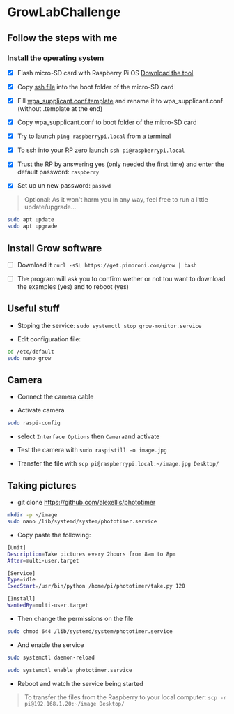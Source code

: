 # GrowLabChallenge

## Follow the steps with me

### Install the operating system

* [X] Flash micro-SD card with Raspberry Pi OS [Download the tool](https://www.raspberrypi.org/downloads)

* [X] Copy [ssh file](./config/ssh) into the boot folder of the micro-SD card

* [X] Fill [wpa_supplicant.conf.template](config/wpa_supplicant.conf.template) and rename it to wpa_supplicant.conf (without .template at the end)

* [X] Copy wpa_supplicant.conf to boot folder of the micro-SD card
* [X] Try to launch `ping raspberrypi.local` from a terminal

* [X] To ssh into your RP zero launch `ssh pi@raspberrypi.local`

* [X] Trust the RP by answering yes (only needed the first time) and enter the default password: `raspberry`

* [X] Set up un new password: `passwd`

>Optional:
As it won't harm you in any way, feel free to run a little update/upgrade...

```sh
sudo apt update
sudo apt upgrade
```

## Install Grow software

* [ ] Download it `curl -sSL https://get.pimoroni.com/grow | bash`

* [ ] The program will ask you to confirm wether or not tou want to download the examples (yes) and to reboot (yes)

## Useful stuff

* Stoping the service: `sudo systemctl stop grow-monitor.service`

* Edit configuration file:

```sh
cd /etc/default
sudo nano grow
```

## Camera

* Connect the camera cable

* Activate camera

```bash
sudo raspi-config
```
  *  select `Interface Options` then `Camera`and activate


* Test the camera with `sudo raspistill -o image.jpg`

* Transfer the file with `scp pi@raspberrypi.local:~/image.jpg Desktop/`

## Taking pictures

* git clone https://github.com/alexellis/phototimer

```sh
mkdir -p ~/image
sudo nano /lib/systemd/system/phototimer.service
```

* Copy paste the following:

```sh
[Unit]
Description=Take pictures every 2hours from 8am to 8pm
After=multi-user.target

[Service]
Type=idle
ExecStart=/usr/bin/python /home/pi/phototimer/take.py 120

[Install]
WantedBy=multi-user.target
```

* Then change the permissions on the file

```sh
sudo chmod 644 /lib/systemd/system/phototimer.service
```

* And enable the service

```sh
sudo systemctl daemon-reload

sudo systemctl enable phototimer.service
```

* Reboot and watch the service being started

> To transfer the files from the Raspberry to your local computer: `scp -r pi@192.168.1.20:~/image Desktop/`
